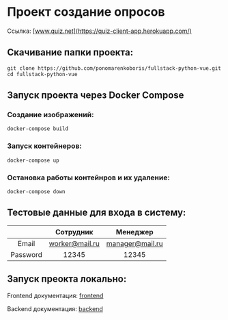 # Проект создание опросов
Ссылка: [www.quiz.net](https://quiz-client-app.herokuapp.com/)

## Скачивание папки проекта: 
```shell
git clone https://github.com/ponomarenkoboris/fullstack-python-vue.git
cd fullstack-python-vue
```

## Запуск проекта через Docker Compose
### Создание изображений:
```shell
docker-compose build
```
### Запуск контейнеров:
```shell
docker-compose up
```
### Остановка работы контейнров и их удаление:
```shell
docker-compose down
```

## Тестовые данные для входа в систему:

|         | Сотрудник    | Менеджер      |
|:-----:  | :----------: | :-----------: |
|Email    |worker@mail.ru|manager@mail.ru|
|Password |12345         |12345


## Запуск преокта локально:

Frontend документация: [frontend](frontend/README.md)

Backend документация: [backend](backend/README.md)